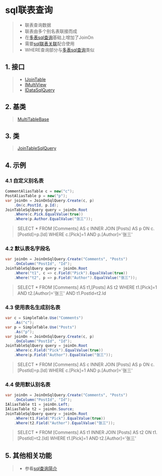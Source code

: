 # sql联表查询
>* 联表查询数据
>* 联表由多个别名表联接而成
>* 在[多表sql查询](./multi.md)基础上增加了JoinOn
>* 需要[sql联表关联](./joinon.md)配合使用
>* WHERE查询部分与[多表sql查询](./multi.md)类似

## 1. 接口
>* [IJoinTable](xref:ShadowSql.Identifiers.IJoinTable)
>* [IMultiView](xref:ShadowSql.Identifiers.IMultiView)
>* [IDataSqlQuery](xref:ShadowSql.Queries.IDataSqlQuery)

## 2. 基类
>[MultiTableBase](xref:ShadowSql.Join.MultiTableBase)

## 3. 类
>[JoinTableSqlQuery](xref:ShadowSql.Join.JoinTableSqlQuery)

## 4. 示例
### 4.1 自定义别名表
```csharp
CommentAliasTable c = new("c");
PostAliasTable p = new("p");
var joinOn = JoinOnSqlQuery.Create(c, p)
    .On(c.PostId, p.Id);
JoinTableSqlQuery query = joinOn.Root
    .Where(c.Pick.EqualValue(true))
    .Where(p.Author.EqualValue("张三"));
```
>SELECT * FROM [Comments] AS c INNER JOIN [Posts] AS p ON c.[PostId]=p.[Id] WHERE c.[Pick]=1 AND p.[Author]='张三'

### 4.2 默认表名字段名
```csharp
var joinOn = JoinOnSqlQuery.Create("Comments", "Posts")
    .OnColumn("PostId", "Id");
JoinTableSqlQuery query = joinOn.Root
    .Where("t1", c => c.Field("Pick").EqualValue(true))
    .Where("t2", p => p.Field("Author").EqualValue("张三"));
```
>SELECT * FROM [Comments] AS t1,[Posts] AS t2 WHERE t1.[Pick]=1 AND t2.[Author]='张三' AND t1.PostId=t2.Id

### 4.3 使用表名生成别名表 
```csharp
var c = SimpleTable.Use("Comments")
    .As("c");
var p = SimpleTable.Use("Posts")
    .As("p");
var joinOn = JoinOnSqlQuery.Create(c, p)
    .OnColumn("PostId", "Id");
JoinTableSqlQuery query = joinOn.Root
    .Where(c.Field("Pick").EqualValue(true))
    .Where(p.Field("Author").EqualValue("张三"));
```
>SELECT * FROM [Comments] AS c INNER JOIN [Posts] AS p ON c.[PostId]=p.[Id] WHERE c.[Pick]=1 AND p.[Author]='张三'

### 4.4 使用默认别名表
```csharp
var joinOn = JoinOnSqlQuery.Create("Comments", "Posts")
    .OnColumn("PostId", "Id");
IAliasTable t1 = joinOn.Left;
IAliasTable t2 = joinOn.Source;
JoinTableSqlQuery query = joinOn.Root
    .Where(t1.Field("Pick").EqualValue(true))
    .Where(t2.Field("Author").EqualValue("张三"));
```
>SELECT * FROM [Comments] AS t1 INNER JOIN [Posts] AS t2 ON t1.[PostId]=t2.[Id] WHERE t1.[Pick]=1 AND t2.[Author]='张三'

## 5. 其他相关功能
>* 参看[sql查询简介](./index.md)
